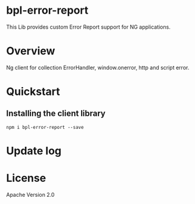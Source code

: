 # bpl-error-report

This Lib provides custom Error Report support for NG applications.

# Overview

Ng client for collection ErrorHandler, window.onerror, http and script error.

# Quickstart

## Installing the client library

`npm i bpl-error-report --save` 

# Update log




# License

Apache Version 2.0